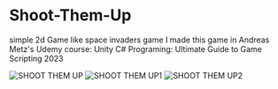 # Shoot-Them-Up
simple 2d Game like space invaders game
I made this game in Andreas Metz's Udemy course: Unity C# Programing: Ultimate Guide to Game Scripting 2023

![SHOOT THEM UP](https://github.com/slthn2025/Shoot-Them-Up/assets/53139338/a4264943-e6dd-47f8-aa34-a839fa8d8fce)
![SHOOT THEM UP1](https://github.com/slthn2025/Shoot-Them-Up/assets/53139338/dc615463-318e-456d-96ef-21a8cdf7effb)
![SHOOT THEM UP2](https://github.com/slthn2025/Shoot-Them-Up/assets/53139338/1cf1740b-e534-4990-a3f5-bc1209222329)

